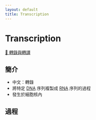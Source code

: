 ```yaml
---
layout: default
title: Transcription
---
```


# Transcription

[🎥 轉錄與轉譯](https://www.youtube.com/watch?v=gG7uCskUOrA)

## 簡介

- 中文：轉錄
- 將特定 [DNA](deoxyribonucleic-acid) 序列複製成 [RNA](ribonucleic-acid) 序列的過程
- 發生於細胞核內

## 過程



